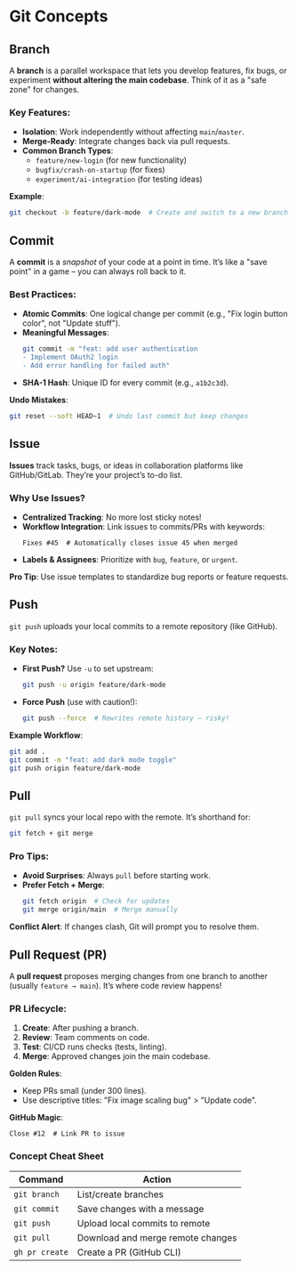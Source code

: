 # Git Concepts  

## Branch
A **branch** is a parallel workspace that lets you develop features, fix bugs, or experiment **without altering the main codebase**. Think of it as a "safe zone" for changes.  

### Key Features:  
- **Isolation**: Work independently without affecting `main`/`master`.  
- **Merge-Ready**: Integrate changes back via pull requests.  
- **Common Branch Types**:  
  - `feature/new-login` (for new functionality)  
  - `bugfix/crash-on-startup` (for fixes)  
  - `experiment/ai-integration` (for testing ideas)  

**Example**:  
```bash  
git checkout -b feature/dark-mode  # Create and switch to a new branch  
```  

## Commit
A **commit** is a *snapshot* of your code at a point in time. It’s like a "save point" in a game – you can always roll back to it.  

### Best Practices:  
- **Atomic Commits**: One logical change per commit (e.g., "Fix login button color", not "Update stuff").  
- **Meaningful Messages**:  
  ```bash  
  git commit -m "feat: add user authentication  
  - Implement OAuth2 login  
  - Add error handling for failed auth"  
  ```  
- **SHA-1 Hash**: Unique ID for every commit (e.g., `a1b2c3d`).  

**Undo Mistakes**:  
```bash  
git reset --soft HEAD~1  # Undo last commit but keep changes  
```  

## Issue
**Issues** track tasks, bugs, or ideas in collaboration platforms like GitHub/GitLab. They’re your project’s to-do list.  

### Why Use Issues?  
- **Centralized Tracking**: No more lost sticky notes!  
- **Workflow Integration**: Link issues to commits/PRs with keywords:  
  ```  
  Fixes #45  # Automatically closes issue 45 when merged  
  ```  
- **Labels & Assignees**: Prioritize with `bug`, `feature`, or `urgent`.  

**Pro Tip**: Use issue templates to standardize bug reports or feature requests.  

## Push
`git push` uploads your local commits to a remote repository (like GitHub).  

### Key Notes:  
- **First Push?** Use `-u` to set upstream:  
  ```bash  
  git push -u origin feature/dark-mode  
  ```  
- **Force Push** (use with caution!):  
  ```bash  
  git push --force  # Rewrites remote history – risky!  
  ```  

**Example Workflow**:  
```bash  
git add .  
git commit -m "feat: add dark mode toggle"  
git push origin feature/dark-mode  
```  

## Pull
`git pull` syncs your local repo with the remote. It’s shorthand for:  
```bash  
git fetch + git merge  
```  

### Pro Tips:  
- **Avoid Surprises**: Always `pull` before starting work.  
- **Prefer Fetch + Merge**:  
  ```bash  
  git fetch origin  # Check for updates  
  git merge origin/main  # Merge manually  
  ```  

**Conflict Alert**: If changes clash, Git will prompt you to resolve them.  

## Pull Request (PR)
A **pull request** proposes merging changes from one branch to another (usually `feature → main`). It’s where code review happens!  

### PR Lifecycle:  
1. **Create**: After pushing a branch.  
2. **Review**: Team comments on code.  
3. **Test**: CI/CD runs checks (tests, linting).  
4. **Merge**: Approved changes join the main codebase.  

**Golden Rules**:  
- Keep PRs small (under 300 lines).  
- Use descriptive titles: "Fix image scaling bug" > "Update code".  

**GitHub Magic**:  
```  
Close #12  # Link PR to issue  
```  

### Concept Cheat Sheet
| Command          | Action                                  |  
|------------------|-----------------------------------------|  
| `git branch`     | List/create branches                    |  
| `git commit`     | Save changes with a message             |  
| `git push`       | Upload local commits to remote          |  
| `git pull`       | Download and merge remote changes       |  
| `gh pr create`   | Create a PR (GitHub CLI)                |  

